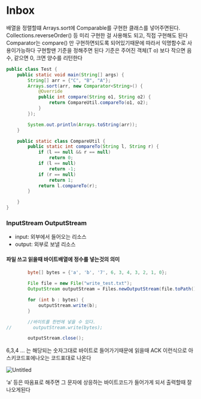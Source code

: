 # Inbox

배열을 정렬할떄 Arrays.sort에 Comparable를 구현한 클래스를 넣어주면된다. Collections.reverseOrder() 등 미리 구현한 걸 사용해도 되고, 직접 구현해도 된다 Comparator는 compare() 만 구현하면되도록 되어있기때문에 따라서 익명함수로 사용이가능하다 구현할땐 기준을 정해주면 된다 기준은 주어진 객체(T o) 보다 작으면 음수, 같으면 0, 크면 양수를 리턴한다

```java
public class Test {
    public static void main(String[] args) {
        String[] arr = {"C", "B", "A"};
        Arrays.sort(arr, new Comparator<String>() {
            @Override
            public int compare(String o1, String o2) {
                return CompareUtil.compareTo(o1, o2);
            }
        });

        System.out.println(Arrays.toString(arr));
    }

    public static class CompareUtil {
        public static int compareTo(String l, String r) {
            if (l == null && r == null)
                return 0;
            if (l == null)
                return -1;
            if (r == null)
                return 1;
            return l.compareTo(r);
        }

    }
}
```

### InputStream OutputStream

* input: 외부에서 들어오는 리소스
* output: 외부로 보낼 리소스&#x20;

#### 파일 쓰고 읽을때 바이트배열에 정수를 넣는것의 의미



```java
        byte[] bytes = {'a', 'b', '7', 6, 3, 4, 3, 2, 1, 0};
 
        File file = new File("write_test.txt");
        OutputStream outputStream = Files.newOutputStream(file.toPath());

        for (int b : bytes) {
            outputStream.write(b);
        }

        //바이트를 한번에 넣을 수 있다.
//        outputStream.write(bytes);

        outputStream.close();
```

6,3,4 … 는 해당되는 숫자그대로 바이트로 들어가기때문에 읽을때 ACK 이런식으로 아스키코드표에나오는 코드표대로 나온다

![Untitled](https://s3-us-west-2.amazonaws.com/secure.notion-static.com/64eed858-dded-4036-9281-ddc37e356a8c/Untitled.png)

‘a’ 등은 따옴표로 해주면 그 문자에 상응하는 바이트코드가 들어가게 되서 출력할때 잘나오게된다
